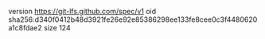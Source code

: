 version https://git-lfs.github.com/spec/v1
oid sha256:d340f0412b48d3921fe26e92e85386298ee133fe8cee0c3f4480620a1c8fdae2
size 124

